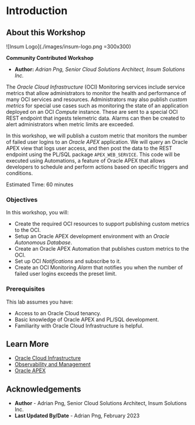 # Introduction

## About this Workshop

![Insum Logo](./images/insum-logo.png =300x300)

**Community Contributed Workshop**

* **Author:** *Adrian Png, Senior Cloud Solutions Architect, Insum Solutions Inc.*

The *Oracle Cloud Infrastructure* (OCI) Monitoring services include service metrics that allow administrators to monitor the health and performance of many OCI services and resources. Administrators may also publish *custom metrics* for special use cases such as monitoring the state of an application deployed on an OCI *Compute* instance. These are sent to a special OCI REST endpoint that ingests telemetric data. Alarms can then be created to alert administrators when metric limits are exceeded.

In this workshop, we will publish a custom metric that monitors the number of failed user logins to an *Oracle APEX* application. We will query an Oracle APEX view that logs user access, and then post the data to the REST endpoint using the PL/SQL package `APEX_WEB_SERVICE`. This code will be executed using Automations, a feature of Oracle APEX that allows developers to schedule and perform actions based on specific triggers and conditions.

Estimated Time: 60 minutes

### Objectives

In this workshop, you will:

* Create the required OCI resources to support publishing custom metrics to the OCI.
* Setup an Oracle APEX development environment with an *Oracle Autonomous Database*.
* Create an Oracle APEX Automation that publishes custom metrics to the OCI.
* Set up OCI *Notifications* and subscribe to it.
* Create an OCI Monitoring *Alarm* that notifies you when the number of failed user logins exceeds the preset limit.

### Prerequisites

This lab assumes you have:

* Access to an Oracle Cloud tenancy.
* Basic knowledge of Oracle APEX and PL/SQL development.
* Familiarity with Oracle Cloud Infrastructure is helpful.

## Learn More

* [Oracle Cloud Infrastructure](https://www.oracle.com/cloud/)
* [Observability and Management](https://www.oracle.com/manageability/)
* [Oracle APEX](https://apex.oracle.com/learnmore)

## Acknowledgements

* **Author** - Adrian Png, Senior Cloud Solutions Architect, Insum Solutions Inc.
* **Last Updated By/Date** - Adrian Png, February 2023
